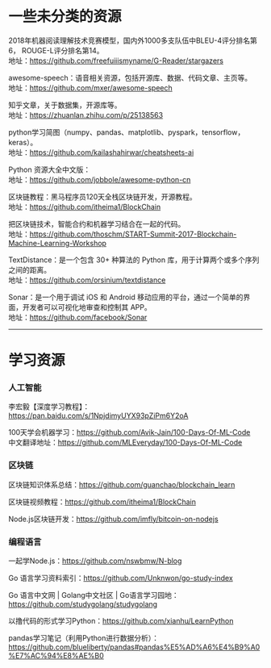 # 一些未分类的资源

2018年机器阅读理解技术竞赛模型，国内外1000多支队伍中BLEU-4评分排名第6， ROUGE-L评分排名第14。</br>
地址：https://github.com/freefuiiismyname/G-Reader/stargazers

awesome-speech：语音相关资源，包括开源库、数据、代码文章、主页等。</br>
地址：https://github.com/mxer/awesome-speech

知乎文章，关于数据集，开源库等。</br>
地址：https://zhuanlan.zhihu.com/p/25138563

python学习简图（numpy、pandas、matplotlib、pyspark，tensorflow，keras）。</br>
地址：https://github.com/kailashahirwar/cheatsheets-ai

Python 资源大全中文版：</br>
地址：https://github.com/jobbole/awesome-python-cn


区块链教程：黑马程序员120天全栈区块链开发，开源教程。</br>
地址：https://github.com/itheima1/BlockChain

把区块链技术，智能合约和机器学习结合在一起的代码。</br>
地址：https://github.com/thoschm/START-Summit-2017-Blockchain-Machine-Learning-Workshop

TextDistance：是一个包含 30+ 种算法的 Python 库，用于计算两个或多个序列之间的距离。</br>
地址：https://github.com/orsinium/textdistance

Sonar：是一个用于调试 iOS 和 Android 移动应用的平台，通过一个简单的界面，开发者可以可视化地审查和控制其 APP。</br>
地址：https://github.com/facebook/Sonar


---

# 学习资源
### 人工智能

李宏毅【深度学习教程】：https://pan.baidu.com/s/1NpjdimyUYX93pZiPm6Y2oA

100天学会机器学习：https://github.com/Avik-Jain/100-Days-Of-ML-Code </br>
中文翻译地址：https://github.com/MLEveryday/100-Days-Of-ML-Code

### 区块链

区块链知识体系总结：https://github.com/guanchao/blockchain_learn

区块链视频教程：https://github.com/itheima1/BlockChain

Node.js区块链开发：https://github.com/imfly/bitcoin-on-nodejs


### 编程语言

一起学Node.js：https://github.com/nswbmw/N-blog

Go 语言学习资料索引：https://github.com/Unknwon/go-study-index

Go 语言中文网 | Golang中文社区 | Go语言学习园地：https://github.com/studygolang/studygolang


以撸代码的形式学习Python：https://github.com/xianhu/LearnPython

pandas学习笔记（利用Python进行数据分析）：https://github.com/blueliberty/pandas#pandas%E5%AD%A6%E4%B9%A0%E7%AC%94%E8%AE%B0





